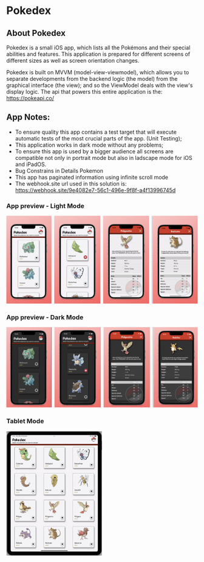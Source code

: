 # Pokedex

## About Pokedex
Pokedex is a small iOS app, which lists all the Pokémons and their special abilities and features.
This application is prepared for different screens of different sizes as well as screen orientation changes.

Pokedex is built on MVVM (model-view-viewmodel), which allows you to separate developments from the backend logic (the model) from the graphical interface (the view); and so the ViewModel deals with the view's display logic.
The api that powers this entire application is the: https://pokeapi.co/


## App Notes:
- To ensure quality this app contains a test target that will execute automatic tests of the most crucial parts of the app. (Unit Testing);
- This application works in dark mode without any problems;
- To ensure this app is used by a bigger audience all screens are compatible not only in portrait mode but also in ladscape mode for iOS and iPadOS.
- Bug Constrains in Details Pokemon
- This app has paginated information using infinite scroll mode
- The webhook.site url used in this solution is: https://webhook.site/9e4082e7-56c1-496e-9f8f-a4f13996745d


### App preview - Light Mode 
![App](./screenshots/1.png)

### App preview - Dark Mode 
![App](./screenshots/2.png)

### Tablet Mode
<img src="./screenshots/3.png" align="center" width="50%"/>
